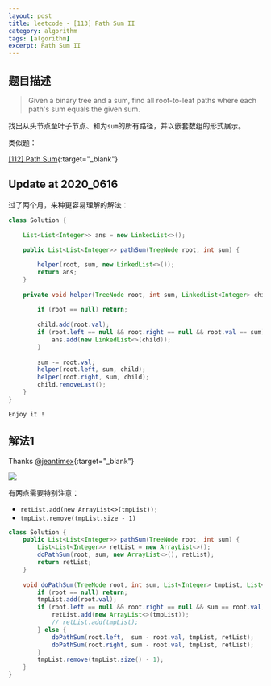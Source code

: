 ```yaml
---
layout: post
title: leetcode - [113] Path Sum II
category: algorithm
tags: [algorithm]
excerpt: Path Sum II
---
```


## 题目描述  

> Given a binary tree and a sum, find all root-to-leaf paths where each path's sum equals the given sum.  

找出从头节点至叶子节点、和为`sum`的所有路径，并以嵌套数组的形式展示。  

类似题：  

[[112] Path Sum](http://yaoyichen.cn/algorithm/2020/04/07/leetcode-112.html){:target="_blank"}  

## Update at 2020_0616  

过了两个月，来种更容易理解的解法：  

``` java
class Solution {
    
    List<List<Integer>> ans = new LinkedList<>();
    
    public List<List<Integer>> pathSum(TreeNode root, int sum) {

        helper(root, sum, new LinkedList<>());
        return ans;
    }
    
    private void helper(TreeNode root, int sum, LinkedList<Integer> child){
        
        if (root == null) return;
        
        child.add(root.val);
        if (root.left == null && root.right == null && root.val == sum){
            ans.add(new LinkedList<>(child));
        }
        
        sum -= root.val;
        helper(root.left, sum, child);
        helper(root.right, sum, child);
        child.removeLast();
    }
}
```

`Enjoy it ! `

## 解法1  

Thanks [@jeantimex](https://leetcode.com/problems/path-sum-ii/discuss/36698/Another-accepted-Java-solution){:target="_blank"}  


![](https://yyc-images.oss-cn-beijing.aliyuncs.com/leetcode_113.png)  

有两点需要特别注意：  

- `retList.add(new ArrayList<>(tmpList));`  
- `tmpList.remove(tmpList.size - 1)`

``` java
class Solution {
    public List<List<Integer>> pathSum(TreeNode root, int sum) {
        List<List<Integer>> retList = new ArrayList<>();
        doPathSum(root, sum, new ArrayList<>(), retList);
        return retList;
    }
    
    void doPathSum(TreeNode root, int sum, List<Integer> tmpList, List<List<Integer>> retList){
        if (root == null) return;
        tmpList.add(root.val);
        if (root.left == null && root.right == null && sum == root.val){
            retList.add(new ArrayList<>(tmpList));
            // retList.add(tmpList);
        } else {
            doPathSum(root.left,  sum - root.val, tmpList, retList);
            doPathSum(root.right, sum - root.val, tmpList, retList);
        }
        tmpList.remove(tmpList.size() - 1);
    }
}
```
